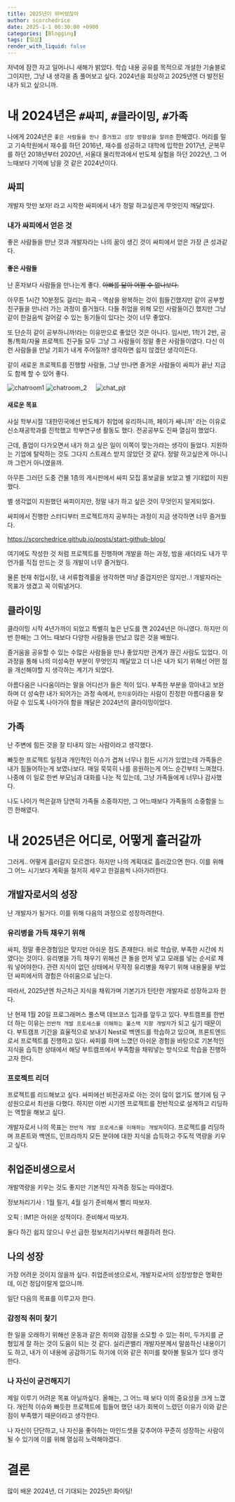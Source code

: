 ```yaml
---
title: 2025년이 와버렸잖아
author: scorchedrice
date: 2025-1-1 00:30:00 +0900
categories: [Blogging]
tags: [일상]
render_with_liquid: false
---
```


저녁에 잠깐 자고 일어나니 새해가 밝았다. 학습 내용 공유를 목적으로 개설한 기술블로그이지만, 그냥 내 생각을 좀 풀어보고 싶다. 2024년을 회상하고 2025년엔 더 발전된 내가 되고 싶으니까.

# 내 2024년은 `#싸피`, `#클라이밍`, `#가족`

나에게 2024년은 `좋은 사람들을 만나 즐거웠고 성장 방향성을 알려준` 한해였다. 
머리를 밀고 기숙학원에서 재수를 하던 2016년, 재수를 성공하고 대학에 입학한 2017년, 군복무를 하던 2018년부터 2020년, 서울대 물리학과에서 반도체 실험을 하던 2022년, 그 어느때보다 기억에 남을 것 같은 2024년이다.

## 싸피

개발자 맛만 보자! 라고 시작한 싸피에서 내가 정말 하고싶은게 무엇인지 깨달았다.

### 내가 싸피에서 얻은 것

좋은 사람들을 만난 것과 개발자라는 나의 꿈이 생긴 것이 싸피에서 얻은 가장 큰 성과같다.

#### 좋은 사람들

난 혼자보다 사람들을 만나는게 좋다. ~~아빠를 닮아 어쩔 수 없나보다.~~

아무튼 1시간 10분정도 걸리는 화곡 - 역삼을 왕복하는 것이 힘들긴했지만 같이 공부할 친구들을 만나러 가는 과정이 즐거웠다. 다들 취업을 위해 모인 사람들이긴 했지만 그냥 같이 한걸음씩 걸어갈 수 있는 동기들이 있다는 것이 너무 좋았다.

또 단순히 같이 공부하니까!라는 이유만으로 좋았던 것은 아니다. 
임시반, 1학기 2반, 공통/특화/자율 프로젝트 친구들 모두 그냥 그 사람들이 정말 좋은 사람들이였다. 
다신 이런 사람들을 만날 기회가 내게 주어질까? 생각하면 쉽지 않겠단 생각이든다.

같이 새로운 프로젝트를 진행할 사람들, 그냥 만나면 즐거운 사람들이 싸피가 끝난 지금도 함께 할 수 있어 좋다.

<div style="display: flex; gap: 20px; align-items: flex-start;">
  <div>
    <img src="/assets/img/blogging/chatRoom_1.png" alt="chatroom1">
    <img src="/assets/img/blogging/chatRoom_2.png" alt="chatroom_2">
  </div>
  <img src="/assets/img/blogging/new_pjt.JPG" alt="chat_pjt">
</div>

#### 새로운 목표

사실 학부시절 '대한민국에선 반도체가 취업에 유리하니까, 페이가 쌔니까' 라는 이유로 신소재공학과를 진학했고 학부연구생 활동도 했다. 전공공부도 진짜 열심히 했었다.

근데, 졸업이 다가오면서 내가 하고 싶은 일이 이쪽이 맞는가라는 생각이 들었다. 지원하는 기업에 탈락하는 것도 그다지 스트레스 받지 않았던 것 같다. 정말 하고싶은게 아니니까 그런거 아니였을까.

아무튼 그러던 도중 건물 1층의 게시판에서 싸피 모집 홍보글을 보았고 별 기대없이 지원했다.

별 생각없이 지원했던 싸피이지만, 정말 내가 하고 싶은 것이 무엇인지 알게되었다.

싸피에서 진행한 스터디부터 프로젝트까지 공부하는 과정이 지금 생각하면 너무 즐거웠다.

<a href="https://scorchedrice.github.io/posts/start-github-blog/">
  https://scorchedrice.github.io/posts/start-github-blog/
</a>


여기에도 작성한 것 처럼 프로젝트를 진행하며 개발을 하는 과정, 밤을 새더라도 내가 무언가를 직접 만드는 것 등 개발이 너무 즐거웠다.

물론 현재 취업시장, 내 서류합격률을 생각하면 마냥 즐겁지만은 않지만..! 개발자라는 목표가 생겼고 꼭 이뤄낼거다.

## 클라이밍

클라이밍 시작 4년가까이 되었고 특별히 높은 난도를 깬 2024년은 아니였다. 하지만 이번 한해는 그 어느 때보다 다양한 사람들을 만났고 많은 것을 배웠다.

즐거움을 공유할 수 있는 수많은 사람들을 만나 좋았지만 관계가 끊긴 사람도 있었다. 
이 과정을 통해 나의 미성숙한 부분이 무엇인지 깨달았고 더 나은 내가 되기 위해선 어떤 점을 개선해야할 지 생각하는 계기가 되었다.

아름다움은 나다움이라는 말을 어디선가 들은 적이 있다. 부족한 부분을 깎아내고 보완하며 더 성숙한 내가 되어가는 과정 속에서, `한지웅`이라는 사람이 진정한 아름다움을 찾아갈 수 있도록 나아가야 함을 깨달은 2024년의 클라이밍이었다.

## 가족

난 주변에 힘든 것을 잘 티내지 않는 사람이라고 생각했다.

빠듯한 프로젝트 일정과 개인적인 이슈가 겹쳐 너무나 힘든 시기가 있었는데 가족들은 내가 힘들어하는게 보였나보다. 매일 묵묵히 나를 응원하는게 어느 순간부터 느껴졌다.
나중에 이 일로 한번 부모님과 대화를 나눈 적 있는데, 그냥 가족들에게 너무나 감사했다.

나도 나이가 먹은걸까 당연히 가족들 소중하지만, 그 어느때보다 가족들의 소중함을 느낀 한해였다.

# 내 2025년은 어디로, 어떻게 흘러갈까

그러게.. 어떻게 흘러갈지 모르겠다. 하지만 나의 계획대로 흘러갔으면 한다. 이를 위해 그 어느 시기보다 계획을 철저히 세우고 한걸음씩 나아가려한다.

## 개발자로서의 성장

난 개발자가 될거다. 이를 위해 다음의 과정으로 성장하려한다.

### 유리병을 가득 채우기 위해

싸피, 정말 좋은경험임은 맞지만 아쉬운 점도 존재한다. 바로 학습량, 부족한 시간에 치였다는 것이다.
유리병을 가득 채우기 위해선 큰 돌을 먼저 넣고 모래를 넣는 순서로 채워 넣어야한다. 관련 지식이 없던 상태에서 무작정 유리병을 채우기 위해 내용물을 부었던 싸피에서의 경험은 아쉬움으로 남는다.

따라서, 2025년엔 차근차근 지식을 채워가며 기본기가 탄탄한 개발자로 성장하고자 한다.

난 현재 1월 20일 프로그래머스 풀스택 데브코스 입과를 앞두고 있다. 부트캠프를 한번 더 하는 이유는 `전반적 개발 프로세스를 이해하는 풀스택 지향 개발자`가 되고 싶기 때문이다.
부트캠프 기간을 효율적으로 보내기 Nest로 백엔드를 학습하고 있으며, 프론트엔드로서 프로젝트를 진행하고 있다. 싸피를 하며 느꼈던 아쉬운 경험을 바탕으로 기본적인 지식을 습득한 상태에서 해당 부트캠프에서 부족함을 채워넣는 방식으로 학습을 진행하고자 한다.

### 프로젝트 리더

프로젝트를 리드해보고 싶다. 싸피에선 비전공자로 아는 것이 많이 없기도 했기에 팀 구성원으로서 최선을 다했다. 하지만 이번 시기엔 프로젝트를 전반적으로 설계하고 리딩하는 역할을 해보고 싶다.

개발자로서 나의 목표는 `전반적 개발 프로세스를 이해하는 개발자`이다. 프로젝트를 리딩하며 프론트와 백엔드, 인프라까지 모든 분야에 대한 지식을 습득하고 주도적 역량을 키우고 싶다.

## 취업준비생으로서

개발역량을 키우는 것도 좋지만 기본적인 자격증 정도는 따야겠다.

정보처리기사 : 1월 필기, 4월 실기 준비해서 빨리 따보자.

오픽 : IM1은 아쉬운 성적이다. 준비해서 따보자.

둘다 하긴 쉽지 않으니 우선 급한 정보처리기사부터 해결하려 한다.

## 나의 성장

가장 어려운 것이지 않을까 싶다. 취업준비생으로서, 개발자로서의 성장방향은 명확한데, 이건 정답이랄게 없으니까.

일단 다음의 목표를 이루고자 한다.


### 감정적 취미 찾기

한 일을 오래하기 위해선 운동과 같은 취미와 감정을 소모할 수 있는 취미, 두가지를 균형있게 잘 하는 것이 도움이 되는 것 같다. 
실리콘밸리 개발자분께서 말씀하신 내용이기도 하고, 내가 이 내용에 공감하기도 하기에 이와 같은 취미를 찾아볼 필요가 있다 생각한다.

### 나 자신이 굳건해지기

제일 이루기 어려운 목표 아닐까싶다. 올해는, 그 어느 때 보다 이의 중요성을 크게 느꼈다. 개인적 이슈와 빠듯한 프로젝트에 힘들어 했던 내가 회복이 느렸던 이유가 이와 같은 점이 부족했기 때문이라고 생각한다.

나 자신이 단단하고, 나 자신을 좋아하는 마인드셋을 갖추어야 꾸준히 성장하는 사람이 될 수 있기에 이를 위해 열심히 노력해야겠다.

# 결론

많이 배운 2024년, 더 기대되는 2025년! 화이팅!
